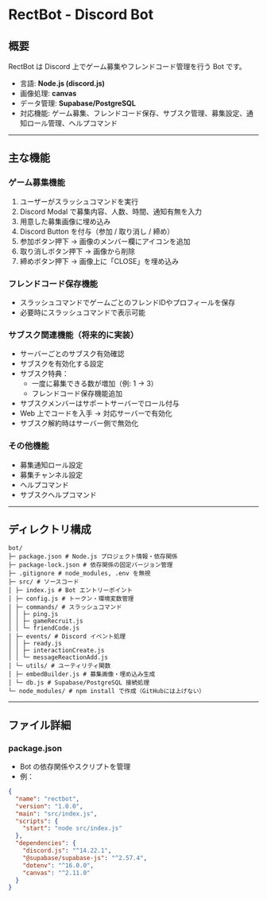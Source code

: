 # RectBot - Discord Bot

## 概要
RectBot は Discord 上でゲーム募集やフレンドコード管理を行う Bot です。  
- 言語: **Node.js (discord.js)**
- 画像処理: **canvas**
- データ管理: **Supabase/PostgreSQL**
- 対応機能: ゲーム募集、フレンドコード保存、サブスク管理、募集設定、通知ロール管理、ヘルプコマンド

---

## 主な機能

### ゲーム募集機能
1. ユーザーがスラッシュコマンドを実行  
2. Discord Modal で募集内容、人数、時間、通知有無を入力  
3. 用意した募集画像に埋め込み  
4. Discord Button を付与（参加 / 取り消し / 締め）  
5. 参加ボタン押下 → 画像のメンバー欄にアイコンを追加  
6. 取り消しボタン押下 → 画像から削除  
7. 締めボタン押下 → 画像上に「CLOSE」を埋め込み

### フレンドコード保存機能
- スラッシュコマンドでゲームごとのフレンドIDやプロフィールを保存  
- 必要時にスラッシュコマンドで表示可能

### サブスク関連機能（将来的に実装）
- サーバーごとのサブスク有効確認  
- サブスクを有効化する設定  
- サブスク特典：
  - 一度に募集できる数が増加（例: 1 → 3）  
  - フレンドコード保存機能追加  
- サブスクメンバーはサポートサーバーでロール付与  
- Web 上でコードを入手 → 対応サーバーで有効化  
- サブスク解約時はサーバー側で無効化

### その他機能
- 募集通知ロール設定  
- 募集チャンネル設定  
- ヘルプコマンド  
- サブスクヘルプコマンド

---

## ディレクトリ構成

```plaintext
bot/
├─ package.json # Node.js プロジェクト情報・依存関係
├─ package-lock.json # 依存関係の固定バージョン管理
├─ .gitignore # node_modules, .env を無視
├─ src/ # ソースコード
│ ├─ index.js # Bot エントリーポイント
│ ├─ config.js # トークン・環境変数管理
│ ├─ commands/ # スラッシュコマンド
│ │ ├─ ping.js
│ │ ├─ gameRecruit.js
│ │ └─ friendCode.js
│ ├─ events/ # Discord イベント処理
│ │ ├─ ready.js
│ │ ├─ interactionCreate.js
│ │ └─ messageReactionAdd.js
│ └─ utils/ # ユーティリティ関数
│ ├─ embedBuilder.js # 募集画像・埋め込み生成
│ └─ db.js # Supabase/PostgreSQL 接続処理
└─ node_modules/ # npm install で作成（GitHubには上げない）

```


---

## ファイル詳細

### package.json
- Bot の依存関係やスクリプトを管理
- 例：
```json
{
  "name": "rectbot",
  "version": "1.0.0",
  "main": "src/index.js",
  "scripts": {
    "start": "node src/index.js"
  },
  "dependencies": {
    "discord.js": "^14.22.1",
    "@supabase/supabase-js": "^2.57.4",
    "dotenv": "^16.0.0",
    "canvas": "^2.11.0"
  }
}
```
